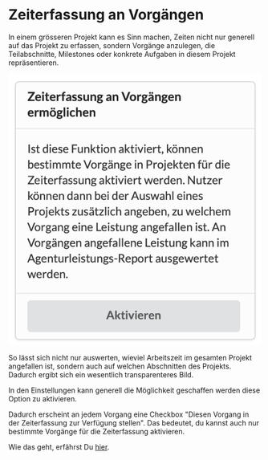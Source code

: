 # Zeiterfassung an Vorgängen

In einem grösseren Projekt kann es Sinn machen, Zeiten nicht nur generell auf das Projekt zu erfassen, sondern Vorgänge anzulegen, die Teilabschnitte, Milestones oder konkrete Aufgaben in diesem Projekt repräsentieren.

![](../../.gitbook/assets/bildschirmfoto-2021-07-31-um-17.11.55.png)

So lässt sich nicht nur auswerten, wieviel Arbeitszeit im gesamten Projekt angefallen ist, sondern auch auf welchen Abschnitten des Projekts. Dadurch ergibt sich ein wesentlich transparenteres Bild.

In den Einstellungen kann generell die Möglichkeit geschaffen werden diese Option zu aktivieren.

Dadurch erscheint an jedem Vorgang eine Checkbox "Diesen Vorgang in der Zeiterfassung zur Verfügung stellen". Das bedeutet, du kannst auch nur bestimmte Vorgänge für die Zeiterfassung aktivieren.

Wie das geht, erfährst Du [hier](https://wiki.dieagenturverwaltung.de/zeiterfassung-1/zeiterfassung-an-milestones-von-projekten#zeiterfassung-an-vorgaengen).

